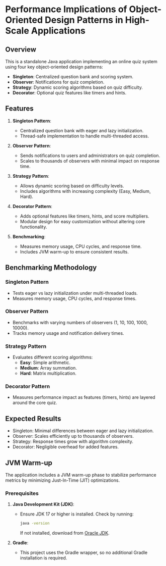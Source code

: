 
# Performance Implications of Object-Oriented Design Patterns in High-Scale Applications

 
## Overview
This is a standalone Java application implementing an online quiz system using four key object-oriented design patterns:
- **Singleton**: Centralized question bank and scoring system.
- **Observer**: Notifications for quiz completion.
- **Strategy**: Dynamic scoring algorithms based on quiz difficulty.
- **Decorator**: Optional quiz features like timers and hints.

## Features
1. **Singleton Pattern**:
   - Centralized question bank with eager and lazy initialization.
   - Thread-safe implementation to handle multi-threaded access.

2. **Observer Pattern**:
   - Sends notifications to users and administrators on quiz completion.
   - Scales to thousands of observers with minimal impact on response time.

3. **Strategy Pattern**:
   - Allows dynamic scoring based on difficulty levels.
   - Includes algorithms with increasing complexity (Easy, Medium, Hard).

4. **Decorator Pattern**:
   - Adds optional features like timers, hints, and score multipliers.
   - Modular design for easy customization without altering core functionality.

5. **Benchmarking**:
   - Measures memory usage, CPU cycles, and response time.
   - Includes JVM warm-up to ensure consistent results.


## Benchmarking Methodology
### Singleton Pattern
- Tests eager vs lazy initialization under multi-threaded loads.
- Measures memory usage, CPU cycles, and response times.

### Observer Pattern
- Benchmarks with varying numbers of observers (1, 10, 100, 1000, 10000).
- Tracks memory usage and notification delivery times.

### Strategy Pattern
- Evaluates different scoring algorithms:
  - **Easy**: Simple arithmetic.
  - **Medium**: Array summation.
  - **Hard**: Matrix multiplication.

### Decorator Pattern
- Measures performance impact as features (timers, hints) are layered around the core quiz.

## Expected Results
- Singleton: Minimal differences between eager and lazy initialization.
- Observer: Scales efficiently up to thousands of observers.
- Strategy: Response times grow with algorithm complexity.
- Decorator: Negligible overhead for added features.

## JVM Warm-up
The application includes a JVM warm-up phase to stabilize performance metrics by minimizing Just-In-Time (JIT) optimizations.

### Prerequisites
1. **Java Development Kit (JDK)**:
    - Ensure JDK 17 or higher is installed. Check by running:
      ```bash
      java -version
      ```
      If not installed, download from [Oracle JDK](https://www.oracle.com/java/technologies/javase-downloads.html).

2. **Gradle**:
    - This project uses the Gradle wrapper, so no additional Gradle installation is required.


